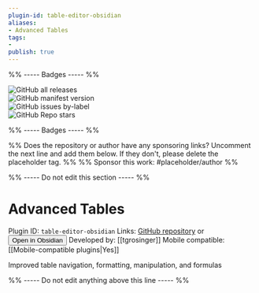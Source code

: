 ```yaml
---
plugin-id: table-editor-obsidian
aliases:
- Advanced Tables
tags: 
- 
publish: true
---
```


%% ----- Badges ----- %%

![GitHub all releases](https://img.shields.io/github/downloads/tgrosinger/advanced-tables-obsidian/total?color=573E7A&logo=github&style=for-the-badge)   
![GitHub manifest version](https://img.shields.io/github/manifest-json/v/tgrosinger/advanced-tables-obsidian?color=573E7A&logo=github&style=for-the-badge)   
![GitHub issues by-label](https://img.shields.io/github/issues/tgrosinger/advanced-tables-obsidian/help%20wanted?color=573E7A&logo=github&style=for-the-badge)   
![GitHub Repo stars](https://img.shields.io/github/stars/tgrosinger/advanced-tables-obsidian?color=573E7A&logo=github&style=for-the-badge)

%% ----- Badges ----- %%

%% Does the repository or author have any sponsoring links? Uncomment the next line and add them below. If they don't, please delete the placeholder tag. %%
%% Sponsor this work: #placeholder/author %%

%% ----- Do not edit this section ----- %%

# Advanced Tables

Plugin ID: `table-editor-obsidian`
Links: [GitHub repository](https://github.com/tgrosinger/advanced-tables-obsidian) or [<button id=HH>Open in Obsidian</button>](obsidian://goto-plugin?id=table-editor-obsidian)
Developed by: [[tgrosinger]]
Mobile compatible: [[Mobile-compatible plugins|Yes]]

Improved table navigation, formatting, manipulation, and formulas

%% ----- Do not edit anything above this line ----- %% 
